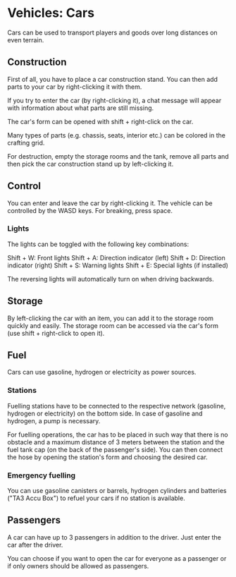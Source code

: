 # Vehicles: Cars

Cars can be used to transport players and goods over long distances on even terrain.

## Construction

First of all, you have to place a car construction stand.
You can then add parts to your car by right-clicking it with them.

If you try to enter the car (by right-clicking it), a chat message will appear with information about what parts are still missing.

The car's form can be opened with shift + right-click on the car.

Many types of parts (e.g. chassis, seats, interior etc.) can be colored in the crafting grid.

For destruction, empty the storage rooms and the tank, remove all parts and then pick the car construction stand up by left-clicking it.

## Control

You can enter and leave the car by right-clicking it.
The vehicle can be controlled by the WASD keys.
For breaking, press space.

### Lights

The lights can be toggled with the following key combinations:

Shift + W: Front lights
Shift + A: Direction indicator (left)
Shift + D: Direction indicator (right)
Shift + S: Warning lights
Shift + E: Special lights (if installed)

The reversing lights will automatically turn on when driving backwards.

## Storage

By left-clicking the car with an item, you can add it to the storage room quickly and easily.
The storage room can be accessed via the car's form (use shift + right-click to open it).

## Fuel

Cars can use gasoline, hydrogen or electricity as power sources.

### Stations

Fuelling stations have to be connected to the respective network (gasoline, hydrogen or electricity) on the bottom side.
In case of gasoline and hydrogen, a pump is necessary.

For fuelling operations, the car has to be placed in such way that there is no obstacle and a maximum distance of 3 meters between the station and the fuel tank cap (on the back of the passenger's side).
You can then connect the hose by opening the station's form and choosing the desired car.

### Emergency fuelling

You can use gasoline canisters or barrels, hydrogen cylinders and batteries ("TA3 Accu Box") to refuel your cars if no station is available.

## Passengers

A car can have up to 3 passengers in addition to the driver.
Just enter the car after the driver.

You can choose if you want to open the car for everyone as a passenger or if only owners should be allowed as passengers.


